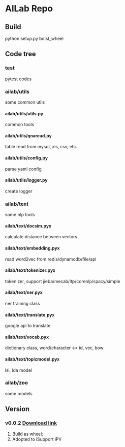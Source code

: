 # AILab Repo

## Build
python setup.py bdist_wheel

## Code tree
### test
pytest codes
### ailab/utils
some common utils
#### ailab/utils/utils.py
common tools
#### ailab/utils/qnaread.py
table read from mysql, xls, csv, etc.
#### ailab/utils/config.py
parse yaml config
#### ailab/utils/logger.py
create logger
### ailab/text
some nlp tools
#### ailab/text/docsim.pyx
calculate distance between vectors
#### ailab/text/embedding.pyx
read word2vec from redis/dynamodb/file/api
#### ailab/text/tokenizer.pyx
tokenizer, support jieba/mecab/ltp/corenlp/spacy/simple
#### ailab/text/ner.pyx
ner training class
#### ailab/text/translate.pyx
google api to translate
#### ailab/text/vocab.pyx
dictionary class, word/character <-> id, vec, bow 
#### ailab/text/topicmodel.pyx
lsi, lda model
### ailab/zoo
some models

## Version

### v0.0.2 [Download link](http://54.65.195.194/acn.ai/ailab/ailab/blob/c3bafaf0da809a0773e4e726ba1aead316e3c52a/dist/ailab-0.0.2-cp27-cp27mu-linux_x86_64.whl)
1. Build as wheel;
1. Adopted to iSupport iPV
